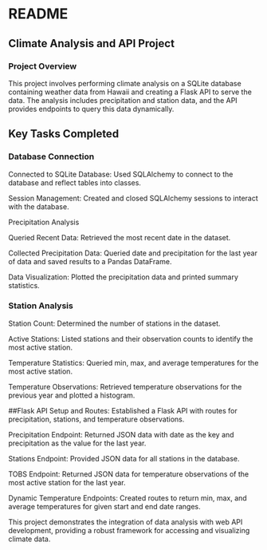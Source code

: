 # README
## Climate Analysis and API Project
### Project Overview
This project involves performing climate analysis on a SQLite database containing weather data from Hawaii and creating a Flask API to serve the data. The analysis includes precipitation and station data, and the API provides endpoints to query this data dynamically.

## Key Tasks Completed
### Database Connection

Connected to SQLite Database: Used SQLAlchemy to connect to the database and reflect tables into classes.

Session Management: Created and closed SQLAlchemy sessions to interact with the database.

Precipitation Analysis

Queried Recent Data: Retrieved the most recent date in the dataset.

Collected Precipitation Data: Queried date and precipitation for the last year of data and saved results to a Pandas DataFrame.

Data Visualization: Plotted the precipitation data and printed summary statistics.

### Station Analysis
Station Count: Determined the number of stations in the dataset. 

Active Stations: Listed stations and their observation counts to identify the most active station.

Temperature Statistics: Queried min, max, and average temperatures for the most active station.

Temperature Observations: Retrieved temperature observations for the previous year and plotted a histogram.

##Flask API
Setup and Routes: Established a Flask API with routes for precipitation, stations, and temperature observations.

Precipitation Endpoint: Returned JSON data with date as the key and precipitation as the value for the last year.

Stations Endpoint: Provided JSON data for all stations in the database.

TOBS Endpoint: Returned JSON data for temperature observations of the most active station for the last year.

Dynamic Temperature Endpoints: Created routes to return min, max, and average temperatures for given start and end date ranges.


This project demonstrates the integration of data analysis with web API development, providing a robust framework for accessing and visualizing climate data.
